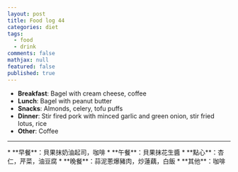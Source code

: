 ```yaml
---
layout: post
title: Food log 44
categories: diet
tags: 
  - food
  - drink
comments: false
mathjax: null
featured: false
published: true
---
```


* **Breakfast**: Bagel with cream cheese, coffee
* **Lunch**: Bagel with peanut butter
* **Snacks**: Almonds, celery, tofu puffs
* **Dinner**: Stir fired pork with minced garlic and green onion, stir fried lotus, rice
* **Other**: Coffee
<hr>
* **早餐**：貝果抹奶油起司，咖啡
* **午餐**：貝果抹花生醬
* **點心**：杏仁，芹菜，油豆腐
* **晚餐**：蒜泥蔥爆豬肉，炒蓮藕，白飯
* **其他**：咖啡